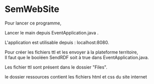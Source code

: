 # SemWebSite

Pour lancer ce programme, 

Lancer le main depuis EventApplication.java .

L'application est utilisable depuis : localhost:8080.

Pour créer les fichiers ttl et les envoyer à la plateforme territoire,  
Il faut que le booléen SendRDF soit à true dans EventApplication.java.

Les fichier ttl sont présent dans le dossier "Files".

le dossier ressources contient les fichiers html et css du site internet
